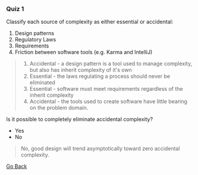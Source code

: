 ### Quiz 1

Classify each source of complexity as either essential or accidental:
1. Design patterns
1. Regulatory Laws
1. Requirements
1. Friction between software tools (e.g. Karma and IntelliJ)

> 1. Accidental - a design pattern is a tool used to manage complexity, but also
>    has inherit complexity of it's own
> 1. Essential - the laws regulating a process should never be eliminated
> 1. Essential - software must meet requirements regardless of the inherit
>    complexity
> 1. Accidental - the tools used to create software have little bearing on the
>    problem domain.


Is it possible to completely eliminate accidental complexity?
- Yes
- No

> No, good design will trend asymptotically toward zero accidental complexity.

[Go Back](README.md#quiz-1)
